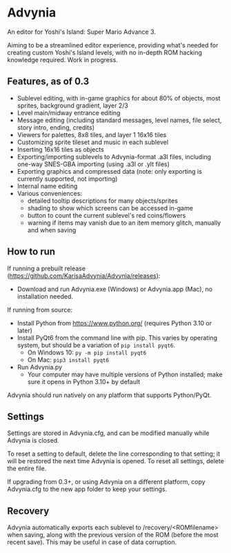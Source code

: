 # Advynia
An editor for Yoshi's Island: Super Mario Advance 3.

Aiming to be a streamlined editor experience, providing what's needed for creating custom Yoshi's Island levels, with no in-depth ROM hacking knowledge required. Work in progress.

## Features, as of 0.3
- Sublevel editing, with in-game graphics for about 80% of objects, most sprites, background gradient, layer 2/3
- Level main/midway entrance editing
- Message editing (including standard messages, level names, file select, story intro, ending, credits)
- Viewers for palettes, 8x8 tiles, and layer 1 16x16 tiles
- Customizing sprite tileset and music in each sublevel
- Inserting 16x16 tiles as objects
- Exporting/importing sublevels to Advynia-format .a3l files, including one-way SNES-GBA importing (using .a3l or .ylt files)
- Exporting graphics and compressed data (note: only exporting is currently supported, not importing)
- Internal name editing
- Various conveniences:
    - detailed tooltip descriptions for many objects/sprites
    - shading to show which screens can be accessed in-game
    - button to count the current sublevel's red coins/flowers
    - warning if items may vanish due to an item memory glitch, manually and when saving

## How to run
If running a prebuilt release (<https://github.com/KarisaAdvynia/Advynia/releases>):
- Download and run Advynia.exe (Windows) or Advynia.app (Mac), no installation needed.

If running from source:
- Install Python from <https://www.python.org/> (requires Python 3.10 or later)
- Install PyQt6 from the command line with pip. This varies by operating system, but should be a variation of `pip install pyqt6`.
    - On Windows 10: `py -m pip install pyqt6`
    - On Mac: `pip3 install pyqt6`
- Run Advynia.py
    - Your computer may have multiple versions of Python installed; make sure it opens in Python 3.10+ by default

Advynia should run natively on any platform that supports Python/PyQt.

## Settings
Settings are stored in Advynia.cfg, and can be modified manually while Advynia is closed.

To reset a setting to default, delete the line corresponding to that setting; it will be restored the next time Advynia is opened. To reset all settings, delete the entire file.

If upgrading from 0.3+, or using Advynia on a different platform, copy Advynia.cfg to the new app folder to keep your settings.

## Recovery
Advynia automatically exports each sublevel to /recovery/\<ROMfilename\> when saving, along with the previous version of the ROM (before the most recent save). This may be useful in case of data corruption.